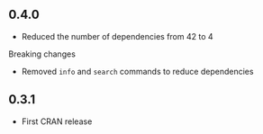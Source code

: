 ## 0.4.0

- Reduced the number of dependencies from 42 to 4

Breaking changes

- Removed `info` and `search` commands to reduce dependencies

## 0.3.1

- First CRAN release

